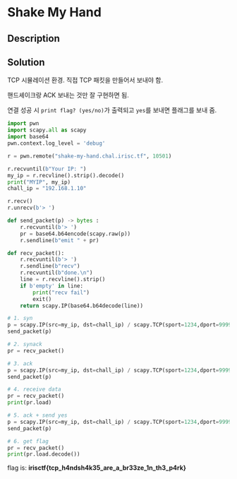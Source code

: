 # Shake My Hand

## Description

## Solution

TCP 시뮬레이션 환경. 직접 TCP 패킷을 만들어서 보내야 함.

핸드셰이크랑 ACK 보내는 것만 잘 구현하면 됨.

연결 성공 시 `print flag? (yes/no)`가 출력되고 `yes`를 보내면 플래그를 보내 줌.
```python
import pwn
import scapy.all as scapy
import base64
pwn.context.log_level = 'debug'

r = pwn.remote("shake-my-hand.chal.irisc.tf", 10501)

r.recvuntil(b"Your IP: ")
my_ip = r.recvline().strip().decode()
print("MYIP", my_ip)
chall_ip = "192.168.1.10"

r.recv()
r.unrecv(b'> ')

def send_packet(p) -> bytes :
    r.recvuntil(b'> ')
    pr = base64.b64encode(scapy.raw(p))
    r.sendline(b"emit " + pr)

def recv_packet():
    r.recvuntil(b'> ')
    r.sendline(b"recv")
    r.recvuntil(b"done.\n")
    line = r.recvline().strip()
    if b'empty' in line:
        print("recv fail")
        exit()
    return scapy.IP(base64.b64decode(line))

# 1. syn
p = scapy.IP(src=my_ip, dst=chall_ip) / scapy.TCP(sport=1234,dport=9999, seq=0, flags="S")
send_packet(p)

# 2. synack
pr = recv_packet()

# 3. ack
p = scapy.IP(src=my_ip, dst=chall_ip) / scapy.TCP(sport=1234,dport=9999, seq=1, ack=pr.seq+1,flags="A")
send_packet(p)

# 4. receive data
pr = recv_packet()
print(pr.load)

# 5. ack + send yes
p = scapy.IP(src=my_ip, dst=chall_ip) / scapy.TCP(sport=1234,dport=9999, seq=1, ack=pr.seq+len(pr.load),flags="PA") / "yes\n"
send_packet(p)

# 6. get flag
pr = recv_packet()
print(pr.load.decode())
```

flag is: **irisctf{tcp_h4ndsh4k35_are_a_br33ze_1n_th3_p4rk}**